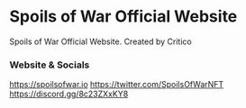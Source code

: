 # Spoils of War Official Website

Spoils of War Official Website. Created by Critico

### Website & Socials 

https://spoilsofwar.io
https://twitter.com/SpoilsOfWarNFT
https://discord.gg/8c23ZXxKY8